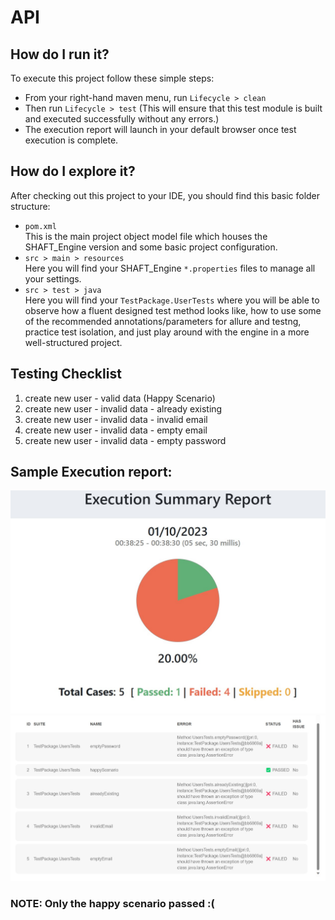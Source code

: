 # API

## How do I run it?
To execute this project follow these simple steps:
- From your right-hand maven menu, run ```Lifecycle > clean```
- Then run ```Lifecycle > test```
  (This will ensure that this test module is built and executed successfully without any errors.)
- The execution report will launch in your default browser once test execution is complete.

## How do I explore it?
After checking out this project to your IDE, you should find this basic folder structure:
- ```pom.xml``` <br/>This is the main project object model file which houses the SHAFT_Engine version and some basic project configuration.
- ```src > main > resources``` <br/>Here you will find your SHAFT_Engine ```*.properties``` files to manage all your settings.
- ```src > test > java``` <br/>Here you will find your ```TestPackage.UserTests``` where you will be able to observe how a fluent designed test method looks like, how to use some of the recommended annotations/parameters for allure and testng, practice test isolation, and just play around with the engine in a more well-structured project.

## Testing Checklist
1. create new user - valid data (Happy Scenario)
2. create new user - invalid data - already existing
3. create new user - invalid data - invalid email
4. create new user - invalid data - empty email
5. create new user - invalid data - empty password

## Sample Execution report:
<img src="src/test/resources/testDataFiles/api2.jpg" alt="Test Execution Summary">
<img src="src/test/resources/testDataFiles/api.jpg" alt="Test Execution Details">

### NOTE: Only the happy scenario passed :(